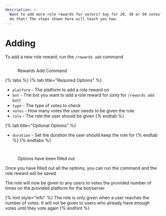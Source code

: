 ```yaml
---
description: >-
  Want to add more role rewards for voters? Say for 20, 30 or 50 votes? You can
  do that! The steps shown here will teach you how
---
```


# Adding

To add a new role reward, run the `/rewards add` command

<figure><img src="../.gitbook/assets/Rewards Add #1.png" alt=""><figcaption><p>Rewards Add Command</p></figcaption></figure>

{% tabs %}
{% tab title="Required Options" %}
* `platform` - The platform to add a role reward on
* `bot` - The bot you want to add a role reward for (only for `/rewards add bot`)
* `type` - The type of votes to check
* `votes` - How many votes the user needs to be given the role
* `role` - The role the user should be given
{% endtab %}

{% tab title="Optional Options" %}
* `duration` - Set the duration the user should keep the role for
{% endtab %}
{% endtabs %}

<div>

<figure><img src="../.gitbook/assets/Rewards Add #2.png" alt=""><figcaption></figcaption></figure>

 

<figure><img src="../.gitbook/assets/Rewards Add #3.png" alt=""><figcaption><p>Options have been filled out</p></figcaption></figure>

</div>

Once you have filled out all the options, you can run the command and the role reward will be saved

The role will now be given to any users to votes the provided number of times on the provided platform for the bot/server

{% hint style="info" %}
The role is only given when a user reaches the number of votes. It will not be given to users who already have enough votes until they vote again
{% endhint %}
